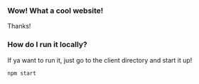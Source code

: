 ### Wow! What a cool website!
Thanks!
### How do I run it locally?
If ya want to run it, just go to the client directory and start it up!

```sh
npm start
```